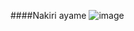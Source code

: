 ####Nakiri ayame
![image](https://user-images.githubusercontent.com/90689596/143826309-150f737c-c121-4b54-a966-58b6560cdd92.png)
